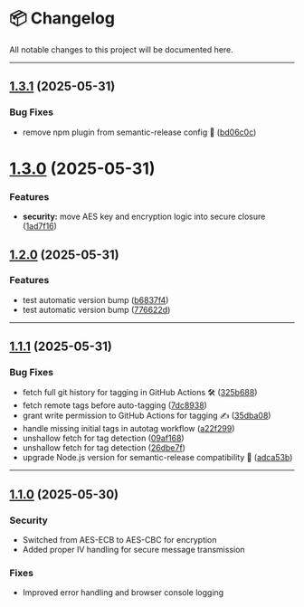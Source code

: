 # 📦 Changelog

All notable changes to this project will be documented here.

---

## [1.3.1](https://github.com/Alexander-Baker-1/secure-lan-chat/compare/v1.3.0...v1.3.1) (2025-05-31)


### Bug Fixes

* remove npm plugin from semantic-release config 🔧 ([bd06c0c](https://github.com/Alexander-Baker-1/secure-lan-chat/commit/bd06c0c68dffede95d7b99d8196702573dcbd2ae))

# [1.3.0](https://github.com/Alexander-Baker-1/secure-lan-chat/compare/v1.2.0...v1.3.0) (2025-05-31)


### Features

* **security:** move AES key and encryption logic into secure closure ([1ad7f16](https://github.com/Alexander-Baker-1/secure-lan-chat/commit/1ad7f16537939c5dc14148b53d370cf12de29ed5))

## [1.2.0](https://github.com/Alexander-Baker-1/secure-lan-chat/compare/v1.1.1...v1.2.0) (2025-05-31)

### Features

- test automatic version bump ([b6837f4](https://github.com/Alexander-Baker-1/secure-lan-chat/commit/b6837f4b507666f8e618aef40f79d639a52d40d0))
- test automatic version bump ([776622d](https://github.com/Alexander-Baker-1/secure-lan-chat/commit/776622d4fec51145bc1e9220b23b3ca59e8bc7db))

---

## [1.1.1](https://github.com/Alexander-Baker-1/secure-lan-chat/compare/v1.1.0...v1.1.1) (2025-05-31)

### Bug Fixes

- fetch full git history for tagging in GitHub Actions 🛠️ ([325b688](https://github.com/Alexander-Baker-1/secure-lan-chat/commit/325b688617a36eb39e80daf400f8ccfd757452da))
- fetch remote tags before auto-tagging ([7dc8938](https://github.com/Alexander-Baker-1/secure-lan-chat/commit/7dc8938b2999b4c42a3723a9b00f843d9306e5ed))
- grant write permission to GitHub Actions for tagging ✍️ ([35dba08](https://github.com/Alexander-Baker-1/secure-lan-chat/commit/35dba08ddd64fcdf379fbe0d38d5999f586c2449))
- handle missing initial tags in autotag workflow ([a22f299](https://github.com/Alexander-Baker-1/secure-lan-chat/commit/a22f2997f639ddae16d45d3c1982afa1c35afee8))
- unshallow fetch for tag detection ([09af168](https://github.com/Alexander-Baker-1/secure-lan-chat/commit/09af1685b87eed5378ed0f96f1eadb9df749a804))
- unshallow fetch for tag detection ([26dbe7f](https://github.com/Alexander-Baker-1/secure-lan-chat/commit/26dbe7f41861cf6803b878eef3869d20ad27c99d))
- upgrade Node.js version for semantic-release compatibility 🧠 ([adca53b](https://github.com/Alexander-Baker-1/secure-lan-chat/commit/adca53b5f1af9ca58a82989ced7923c2dba48736))

---

## [1.1.0](https://github.com/Alexander-Baker-1/secure-lan-chat/compare/v1.0.0...v1.1.0) (2025-05-30)

### Security

- Switched from AES-ECB to AES-CBC for encryption
- Added proper IV handling for secure message transmission

### Fixes

- Improved error handling and browser console logging
